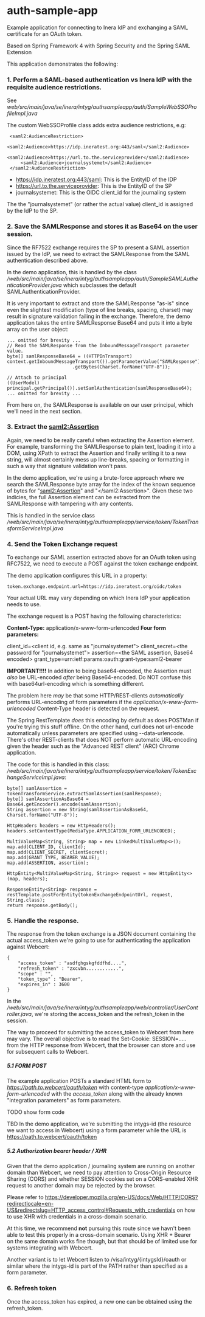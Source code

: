 # auth-sample-app
Example application for connecting to Inera IdP and exchanging a SAML certificate for an OAuth token.

Based on Spring Framework 4 with Spring Security and the Spring SAML Extension

This application demonstrates the following:

### 1. Perform a SAML-based authentication vs Inera IdP with the requisite audience restrictions.
See _web/src/main/java/se/inera/intyg/authsampleapp/auth/SampleWebSSOProfileImpl.java_

The custom WebSSOProfile class adds extra audience restrictions, e.g:

     <saml2:AudienceRestriction>
         <saml2:Audience>https://idp.ineratest.org:443/saml</saml2:Audience>
         <saml2:Audience>https://url.to.the.serviceprovider</saml2:Audience>
         <saml2:Audience>journalsystemet</saml2:Audience> 
     </saml2:AudienceRestriction>
     
- https://idp.ineratest.org:443/saml: This is the EntityID of the IDP
- https://url.to.the.serviceprovider: This is the EntityID of the SP
- journalsystemet: This is the OIDC client_id for the journaling system

The the "journalsystemet" (or rather the actual value) client_id is assigned by the IdP to the SP.

### 2. Save the SAMLResponse and stores it as Base64 on the user session.
Since the RF7522 exchange requires the SP to present a SAML assertion issued by the IdP, we need to extract the SAMLResponse from the SAML authentication described above.

In the demo application, this is handled by the class _/web/src/main/java/se/inera/intyg/authsampleapp/auth/SampleSAMLAuthenticationProvider.java_ which subclasses the default SAMLAuthenticationProvider.

It is very important to extract and store the SAMLResponse "as-is" since even the slightest modification (type of line breaks, spacing, charset) may result in signature validation failing in the exchange. Therefore, the demo application takes the entire SAMLResponse Base64 and puts it into a byte array on the user object:

    ... omitted for brevity ...
    // Read the SAMLResponse from the InboundMessageTransport parameter value.
    byte[] samlResponseBase64 = ((HTTPInTransport) context.getInboundMessageTransport()).getParameterValue("SAMLResponse")
                            .getBytes(Charset.forName("UTF-8"));
    
    // Attach to principal
    ((UserModel) principal.getPrincipal()).setSamlAuthentication(samlResponseBase64);
    ... omitted for brevity ...

From here on, the SAMLResponse is available on our user principal, which we'll need in the next section.

### 3. Extract the <saml2:Assertion>
Again, we need to be really careful when extracting the Assertion element. For example, transforming the SAMLResponse to plain text, loading it into a DOM, using XPath to extract the Assertion and finally writing it to a new string, will almost certainly mess up line-breaks, spacing or formatting in such a way that signature validation won't pass.

In the demo application, we're using a brute-force approach where we search the SAMLResponse byte array for the index of the known sequence of bytes for "<saml2:Assertion>" and  "</saml2:Assertion>". Given these two indicies, the full Assertion element can be extracted from the SAMLResponse with tampering with any contents.

This is handled in the service class _/web/src/main/java/se/inera/intyg/authsampleapp/service/token/TokenTransformServiceImpl.java_

### 4. Send the Token Exchange request
To exchange our SAML assertion extracted above for an OAuth token using RFC7522, we need to execute a POST against the token exchange endpoint.

The demo application configures this URL in a property:

    token.exchange.endpoint.url=https://idp.ineratest.org/oidc/token
    
Your actual URL may vary depending on which Inera IdP your application needs to use.

The exchange request is a POST having the following characteristics:

**Content-Type:** application/x-www-form-urlencoded
**Four form parameters:**

client_id=<client id, e.g. same as "journalsystemet">
client_secret=<the password for "journalsystemet">
assertion=<the SAML assertion, Base64 encoded>
grant_type=urn:ietf:params:oauth:grant-type:saml2-bearer

**IMPORTANT!!!!** 
In addition to being base64-encoded, the Assertion must _also_ be URL-encoded _after_ being Base64-encoded. Do NOT confuse this with base64url-encoding which is something different.

The problem here _may_ be that some HTTP/REST-clients _automatically_ performs URL-encoding of form parameters if the _application/x-www-form-urlencoded_ Content-Type header is detected on the request.

The Spring RestTemplate _does_ this encoding by default as does POSTMan if you're trying this stuff offline. 
On the other hand, curl does not url-encode automatically unless parameters are specified using --data-urlencode. There's other REST-clients that does NOT perform automatic URL-encoding given the header such as the "Advanced REST client" (ARC) Chrome application.   
  
The code for this is handled in this class: _/web/src/main/java/se/inera/intyg/authsampleapp/service/token/TokenExchangeServiceImpl.java_:

    byte[] samlAssertion = tokenTransformService.extractSamlAssertion(samlResponse);
    byte[] samlAssertionAsBase64 = Base64.getEncoder().encode(samlAssertion);
    String assertion = new String(samlAssertionAsBase64, Charset.forName("UTF-8"));

    HttpHeaders headers = new HttpHeaders();
    headers.setContentType(MediaType.APPLICATION_FORM_URLENCODED);

    MultiValueMap<String, String> map = new LinkedMultiValueMap<>();
    map.add(CLIENT_ID, clientId);
    map.add(CLIENT_SECRET, clientSecret);
    map.add(GRANT_TYPE, BEARER_VALUE);
    map.add(ASSERTION, assertion);

    HttpEntity<MultiValueMap<String, String>> request = new HttpEntity<>(map, headers);

    ResponseEntity<String> response = restTemplate.postForEntity(tokenExchangeEndpointUrl, request, String.class);
    return response.getBody();
    

### 5. Handle the response.
The response from the token exchange is a JSON document containing the actual access_token we're going to use for authenticating the application against Webcert:

    {
        "access_token" : "asdfghgskgfddfhd....",
        "refresh_token" : "zxcvbn............",
        "scope" : "",
        "token_type" : "Bearer",
        "expires_in" : 3600
    }
In the _/web/src/main/java/se/inera/intyg/authsampleapp/web/controller/UserController.java_, we're storing the access_token and the refresh_token in the session.

The way to proceed for submitting the access_token to Webcert from here may vary. The overall objective is to read the Set-Cookie: SESSION=..... from the HTTP response from Webcert, that the browser can store and use for subsequent calls to Webcert.

##### 5.1 FORM POST
The example application POSTs a standard HTML form to _https://path.to.webcert/oauth/token_ with content-type _application/x-www-form-urlencoded_ with the _access_token_ along with the already known "integration parameters" as form parameters.

TODO show form code

TBD In the demo application, we're submitting the intygs-id (the resource we want to access in Webcert) using a form parameter while the URL is https://path.to.webcert/oauth/token

##### 5.2 Authorization bearer header / XHR
Given that the demo application / journaling system are running on another domain than Webcert, we need to pay attention to Cross-Origin Resource Sharing (CORS) and whether SESSION cookies set on a CORS-enabled XHR request to another domain may be rejected by the browser. 

Please refer to https://developer.mozilla.org/en-US/docs/Web/HTTP/CORS?redirectlocale=en-US&redirectslug=HTTP_access_control#Requests_with_credentials on how to use XHR with credentials in a cross-domain scenario.

At this time, we recommend **not** pursuing this route since we havn't been able to test this properly in a cross-domain scenario. Using XHR + Bearer on the same domain works fine though, but that should be of limited use for systems integrating with Webcert.

Another variant is to let Webcert listen to /visa/intyg/{intygsId}/oauth or similar where the intygs-id is part of the PATH rather than specified as a form parameter.



### 6. Refresh token
Once the access_token has expired, a new one can be obtained using the refresh_token.